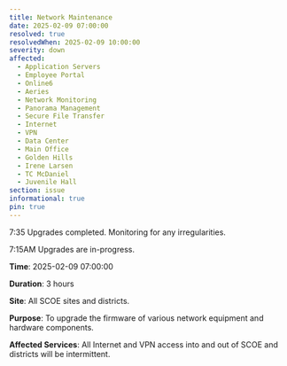 ```yaml
---
title: Network Maintenance
date: 2025-02-09 07:00:00
resolved: true
resolvedWhen: 2025-02-09 10:00:00
severity: down
affected:
  - Application Servers
  - Employee Portal
  - Online6
  - Aeries
  - Network Monitoring
  - Panorama Management
  - Secure File Transfer
  - Internet
  - VPN
  - Data Center
  - Main Office
  - Golden Hills
  - Irene Larsen
  - TC McDaniel
  - Juvenile Hall
section: issue
informational: true
pin: true
---
```


7:35 Upgrades completed. Monitoring for any irregularities.

7:15AM Upgrades are in-progress.

**Time**: 2025-02-09 07:00:00

**Duration**: 3 hours

**Site**: All SCOE sites and districts.

**Purpose**: To upgrade the firmware of various network equipment and hardware components.

**Affected Services**: All Internet and VPN access into and out of SCOE and districts will be intermittent.
